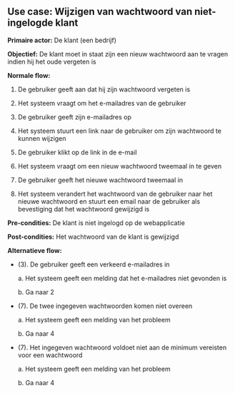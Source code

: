 ## Use case: Wijzigen van wachtwoord van niet-ingelogde klant

**Primaire actor:** De klant (een bedrijf)

**Objectief:** De klant moet in staat zijn een nieuw wachtwoord aan te vragen indien hij het oude vergeten is

**Normale flow:**


1. De gebruiker geeft aan dat hij zijn wachtwoord vergeten is

2. Het systeem vraagt om het e-mailadres van de gebruiker

3. De gebruiker geeft zijn e-mailadres op

4. Het systeem stuurt een link naar de gebruiker om zijn wachtwoord te kunnen wijzigen

5. De gebruiker klikt op de link in de e-mail

6. Het systeem vraagt om een nieuw wachtwoord tweemaal in te geven 

7. De gebruiker geeft het nieuwe wachtwoord tweemaal in

8. Het systeem verandert het wachtwoord van de gebruiker naar het nieuwe wachtwoord en stuurt een email naar de gebruiker als bevestiging dat het wachtwoord gewijzigd is

**Pre-condities:** De klant is niet ingelogd op de webapplicatie

**Post-condities:** Het wachtwoord van de klant is gewijzigd 

**Alternatieve flow:**

* (3). De gebruiker geeft een verkeerd e-mailadres in

  a. Het systeem geeft een melding dat het e-mailadres niet gevonden is

  b. Ga naar 2

* (7). De twee ingegeven wachtwoorden komen niet overeen

  a. Het systeem geeft een melding van het probleem

  b. Ga naar 4

* (7). Het ingegeven wachtwoord voldoet niet aan de minimum vereisten voor een wachtwoord

  a. Het systeem geeft een melding van het probleem

  b. Ga naar 4
